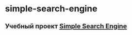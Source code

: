 # simple-search-engine
<h2>Учебный проект 
<a href="https://hyperskill.org/projects/66?track=1">Simple Search Engine</a>
</h2>
